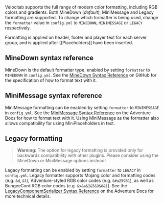 Velocitab supports the full range of modern color formatting, including RGB colors and gradients. Both MineDown (_default_), MiniMessage and Legacy formatting are supported. To change which formatter is being used, change the `formatter` value in `config.yml` to `MINEDOWN`, `MINIMESSAGE` or `LEGACY` respectively.

Formatting is applied on header, footer and player text for each server group, and is applied after [[Placeholders]] have been inserted.

## MineDown syntax reference
MineDown is the default formatter type, enabled by setting `formatter` to `MINEDOWN` in `config.yml`. See the [MineDown Syntax Reference](https://github.com/Phoenix616/MineDown) on GitHub for the specification of how to format text with it.

## MiniMessage syntax reference
MiniMessage formatting can be enabled by setting `formatter` to `MINIMESSAGE` in `config.yml`. See the [MiniMessage Syntax Reference](https://docs.advntr.dev/minimessage/format.html) on the Adventure Docs for how to format text with it. Using MiniMessage as the formatter also allows compatibility for using MiniPlaceholders in text.

## Legacy formatting
> **Warning:** The option for legacy formatting is provided only for backwards compatibility with other plugins. Please consider using the MineDown or MiniMessage options instead!

Legacy formatting can be enabled by setting `formatter` to `LEGACY` in `config.yml`. Legacy formatter supports Mojang color and formatting codes (e.g. `&d`, `&l`), Adventure-styled RGB color codes (e.g. `&#a25981`), as well as BungeeCord RGB color codes (e.g. `&x&a&2&5&9&8&1`). See the [LegacyComponentSerializer Syntax Reference](https://docs.advntr.dev/serializer/legacy.html) on the Adventure Docs for more technical details.
